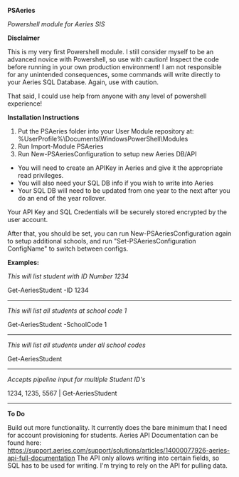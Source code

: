 **PSAeries**

*Powershell module for Aeries SIS*

**Disclaimer**

This is my very first Powershell module. I still consider myself to be an advanced novice with Powershell, so use with caution! Inspect the code before running in your own production environment! I am not responsible for any unintended consequences, some commands will write directly to your Aeries SQL Database. Again, use with caution.

That said, I could use help from anyone with any level of powershell experience!

**Installation Instructions**

1. Put the PSAeries folder into your User Module repository at: %UserProfile%\Documents\WindowsPowerShell\Modules
2. Run Import-Module PSAeries
3. Run New-PSAeriesConfiguration to setup new Aeries DB/API
  * You will need to create an APIKey in Aeries and give it the appropriate read privileges.
  * You will also need your SQL DB info if you wish to write into Aeries
  * Your SQL DB will need to be updated from one year to the next after you do an end of the year rollover.

Your API Key and SQL Credentials will be securely stored encrypted by the user account.

After that, you should be set, you can run New-PSAeriesConfiguration again to setup additional schools, and run "Set-PSAeriesConfiguration ConfigName" to switch between configs.

**Examples:**

*This will list student with ID Number 1234*

Get-AeriesStudent -ID 1234

-------------------------------

*This will list all students at school code 1*

Get-AeriesStudent -SchoolCode 1

-------------------------------

*This will list all students under all school codes*

Get-AeriesStudent

-------------------------------

*Accepts pipeline input for multiple Student ID's*

1234, 1235, 5567 | Get-AeriesStudent

-------------------------------

**To Do**

Build out more functionality. It currently does the bare minimum that I need for account provisioning for students.
Aeries API Documentation can be found here: https://support.aeries.com/support/solutions/articles/14000077926-aeries-api-full-documentation
The API only allows writing into certain fields, so SQL has to be used for writing. I'm trying to rely on the API for pulling data.
